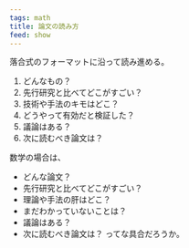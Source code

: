 ```yaml
---
tags: math
title: 論文の読み方
feed: show
---
```

落合式のフォーマットに沿って読み進める。
1.  どんなもの？
2.  先行研究と比べてどこがすごい？
3.  技術や手法のキモはどこ？
4.  どうやって有効だと検証した？
5.  議論はある？
6.  次に読むべき論文は？

数学の場合は、
- どんな論文？
- 先行研究と比べてどこがすごい？
- 理論や手法の肝はどこ？
- まだわかっていないことは？
- 議論はある？
- 次に読むべき論文は？
ってな具合だろうか。